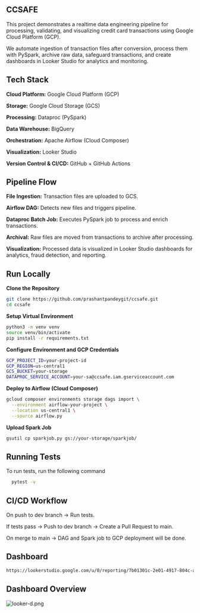 ## **CCSAFE**
This project demonstrates a realtime data engineering pipeline for processing, validating, and visualizing credit card transactions using Google Cloud Platform (GCP).

We automate ingestion of transaction files after conversion, process them with PySpark, archive raw data, safeguard transactions, and create dashboards in Looker Studio for analytics and monitoring.
## **Tech Stack**

**Cloud Platform:** Google Cloud Platform (GCP)

**Storage:** Google Cloud Storage (GCS)

**Processing:** Dataproc (PySpark) 

**Data Warehouse:** BigQuery 

**Orchestration:** Apache Airflow (Cloud Composer) 

**Visualization:** Looker Studio 

**Version Control & CI/CD:** GitHub + GitHub Actions 


## **Pipeline Flow**

**File Ingestion:** Transaction files are uploaded to GCS.

**Airflow DAG:** Detects new files and triggers pipeline.

**Dataproc Batch Job:** Executes PySpark job to process and enrich transactions.

**Archival:** Raw files are moved from transactions to archive after processing.

**Visualization:** Processed data is visualized in Looker Studio dashboards for analytics, fraud detection, and reporting.
## **Run Locally**

**Clone the Repository**

```bash
git clone https://github.com/prashantpandeygit/ccsafe.git
cd ccsafe
```

**Setup Virtual Environment**

```bash
python3 -m venv venv
source venv/bin/activate
pip install -r requirements.txt
```

**Configure Environment and GCP Credentials**

```bash
GCP_PROJECT_ID=your-project-id
GCP_REGION=us-central1
GCS_BUCKET=your-storage
DATAPROC_SERVICE_ACCOUNT=your-sa@ccsafe.iam.gserviceaccount.com
```

**Deploy to Airflow (Cloud Composer)**

```bash
gcloud composer environments storage dags import \
  --environment airflow-your-project \
  --location us-central1 \
  --source airflow.py
```

**Upload Spark Job**

```bash
gsutil cp sparkjob.py gs://your-storage/sparkjob/
```


## **Running Tests**

To run tests, run the following command

```bash
  pytest -v
```

## **CI/CD Workflow**

On push to dev branch → Run tests.

If tests pass → Push to dev branch -> Create a Pull Request to main.

On merge to main → DAG and Spark job to GCP deployment will be done.
## **Dashboard**

```bash
https://lookerstudio.google.com/u/0/reporting/7b01301c-2e01-4917-804c-aabf7a008894/page/UrPVF
```
## **Dashboard Overview**
![looker-d.png](https://i.postimg.cc/W4MrWX4H/looker-d.png)

